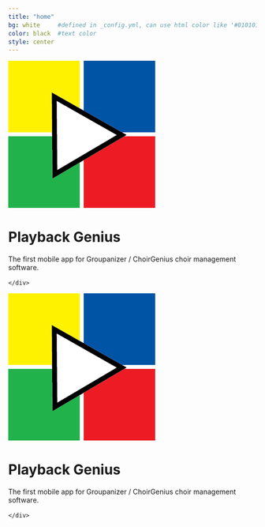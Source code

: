 ```yaml
---
title: "home"
bg: white     #defined in _config.yml, can use html color like '#010101'
color: black  #text color
style: center
---
```


<!-- # Playback Genius -->

<div id="bigparent">
  <div class="iphone small column">
  </div>
  <div class="small column">
    <div>
      <img src="img/icon.png"/>
    <!-- </div>
    <div style="width:200px; text-align: center; padding:10px;"> -->
      <h1>Playback Genius</h1>
      The first mobile app for Groupanizer / ChoirGenius choir management software.

    </div>
  </div>
  <div class="android small column">
  </div>
</div>
<div id="littleparent">
  <div class="row">
    <div>
      <img src="img/icon.png"/>
    <!-- </div>
    <div style="width:200px; text-align: center; padding:10px;"> -->
      <h1>Playback Genius</h1>
      The first mobile app for Groupanizer / ChoirGenius choir management software.

    </div>
  </div>
  <div class="row">
    <div class="little-iphone half column">
    </div>
    <div class="little-android half column">
    </div>
  </div>


</div>
<!-- {::options parse_block_html="true" /} -->

<!-- ![iPhone](img/iphone.png "iPhone"){: .left} -->


<!-- ![Playback Genius logo](img/icon.png "Playback Genius") -->

<!-- ![Android](img/android.png "Android"){: .callout} -->


<!-- The first mobile app for Groupanizer / ChoirGenius choir management software. -->
